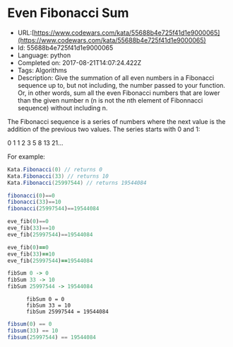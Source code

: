# Even Fibonacci Sum

 - URL:[https://www.codewars.com/kata/55688b4e725f41d1e9000065](https://www.codewars.com/kata/55688b4e725f41d1e9000065)
 - Id: 55688b4e725f41d1e9000065
 - Language: python
 - Completed on: 2017-08-21T14:07:24.422Z
 - Tags: Algorithms
 - Description:
Give the summation of all even numbers in a Fibonacci sequence up to, but not including, the number passed to your function. Or, in other words, sum all the even Fibonacci numbers that are lower than the given number n (n is not the nth element of Fibonnacci sequence) without including n.

The Fibonacci sequence is a series of numbers where the next value is the addition of the previous two values. The series starts with 0 and 1:

0 1 1 2 3 5 8 13 21...

For example:

```csharp
Kata.Fibonacci(0) // returns 0
Kata.Fibonacci(33) // returns 10
Kata.Fibonacci(25997544) // returns 19544084
```
```javascript
fibonacci(0)==0
fibonacci(33)==10
fibonacci(25997544)==19544084
```
```python
eve_fib(0)==0
eve_fib(33)==10
eve_fib(25997544)==19544084
```
```ruby
eve_fib(0)==0
eve_fib(33)==10
eve_fib(25997544)==19544084
```
```haskell
fibSum 0 -> 0
fibSum 33 -> 10
fibSum 25997544 -> 19544084
```
```cobol
      fibSum 0 = 0
      fibSum 33 = 10
      fibSum 25997544 = 19544084
```
```julia
fibsum(0) == 0
fibsum(33) == 10
fibsum(25997544) == 19544084
```

